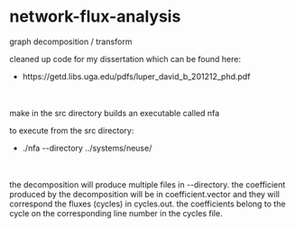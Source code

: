 # network-flux-analysis
graph decomposition / transform

cleaned up code for my dissertation which can be found here: 
  <ul><li>https://getd.libs.uga.edu/pdfs/luper_david_b_201212_phd.pdf</li></ul>
</br></br>
make in the src directory builds an executable called nfa

to execute from the src directory:
  <ul><li>./nfa --directory ../systems/neuse/</li></ul>

</br></br>
the decomposition will produce multiple files in --directory.  the coefficient produced by the decomposition will be in coefficient.vector and they will correspond the fluxes (cycles) in cycles.out.  the coefficients belong to the cycle on the corresponding line number in the cycles file.
